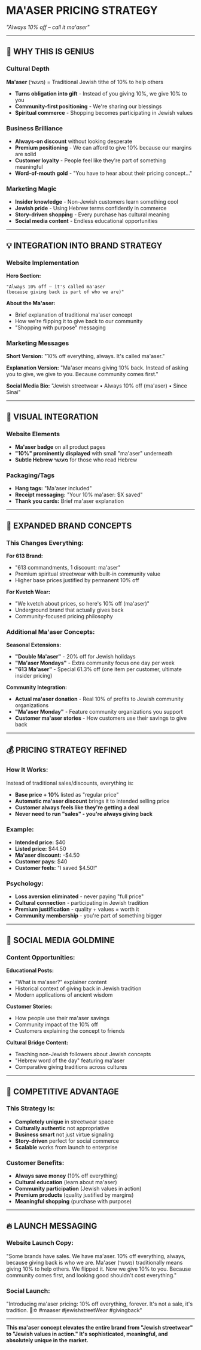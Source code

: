 # MA'ASER PRICING STRATEGY
*"Always 10% off – call it ma'aser"*

---

## 🎯 WHY THIS IS GENIUS

### **Cultural Depth**
**Ma'aser** (מעשר) = Traditional Jewish tithe of 10% to help others
- **Turns obligation into gift** - Instead of you giving 10%, we give 10% to you
- **Community-first positioning** - We're sharing our blessings
- **Spiritual commerce** - Shopping becomes participating in Jewish values

### **Business Brilliance**
- **Always-on discount** without looking desperate
- **Premium positioning** - We can afford to give 10% because our margins are solid
- **Customer loyalty** - People feel like they're part of something meaningful
- **Word-of-mouth gold** - "You have to hear about their pricing concept..."

### **Marketing Magic**
- **Insider knowledge** - Non-Jewish customers learn something cool
- **Jewish pride** - Using Hebrew terms confidently in commerce
- **Story-driven shopping** - Every purchase has cultural meaning
- **Social media content** - Endless educational opportunities

---

## 💡 INTEGRATION INTO BRAND STRATEGY

### **Website Implementation**

**Hero Section:**
```
"Always 10% off – it's called ma'aser
(because giving back is part of who we are)"
```

**About the Ma'aser:**
- Brief explanation of traditional ma'aser concept
- How we're flipping it to give back to our community
- "Shopping with purpose" messaging

### **Marketing Messages**

**Short Version:**
"10% off everything, always. It's called ma'aser."

**Explanation Version:**
"Ma'aser means giving 10% back. Instead of asking you to give, we give to you. Because community comes first."

**Social Media Bio:**
"Jewish streetwear • Always 10% off (ma'aser) • Since Sinai"

---

## 🎨 VISUAL INTEGRATION

### **Website Elements**
- **Ma'aser badge** on all product pages
- **"10%" prominently displayed** with small "ma'aser" underneath
- **Subtle Hebrew מעשר** for those who read Hebrew

### **Packaging/Tags**
- **Hang tags:** "Ma'aser included" 
- **Receipt messaging:** "Your 10% ma'aser: $X saved"
- **Thank you cards:** Brief ma'aser explanation

---

## 🚀 EXPANDED BRAND CONCEPTS

### **This Changes Everything:**

**For 613 Brand:**
- "613 commandments, 1 discount: ma'aser"
- Premium spiritual streetwear with built-in community value
- Higher base prices justified by permanent 10% off

**For Kvetch Wear:**
- "We kvetch about prices, so here's 10% off (ma'aser)"
- Underground brand that actually gives back
- Community-focused pricing philosophy

### **Additional Ma'aser Concepts:**

**Seasonal Extensions:**
- **"Double Ma'aser"** - 20% off for Jewish holidays
- **"Ma'aser Mondays"** - Extra community focus one day per week
- **"613 Ma'aser"** - Special 61.3% off (one item per customer, ultimate insider pricing)

**Community Integration:**
- **Actual ma'aser donation** - Real 10% of profits to Jewish community organizations
- **"Ma'aser Monday"** - Feature community organizations you support
- **Customer ma'aser stories** - How customers use their savings to give back

---

## 💰 PRICING STRATEGY REFINED

### **How It Works:**
Instead of traditional sales/discounts, everything is:
- **Base price + 10%** listed as "regular price"
- **Automatic ma'aser discount** brings it to intended selling price
- **Customer always feels like they're getting a deal**
- **Never need to run "sales" - you're always giving back**

### **Example:**
- **Intended price:** $40
- **Listed price:** $44.50
- **Ma'aser discount:** -$4.50
- **Customer pays:** $40
- **Customer feels:** "I saved $4.50!"

### **Psychology:**
- **Loss aversion eliminated** - never paying "full price"
- **Cultural connection** - participating in Jewish tradition
- **Premium justification** - quality + values = worth it
- **Community membership** - you're part of something bigger

---

## 📱 SOCIAL MEDIA GOLDMINE

### **Content Opportunities:**

**Educational Posts:**
- "What is ma'aser?" explainer content
- Historical context of giving back in Jewish tradition
- Modern applications of ancient wisdom

**Customer Stories:**
- How people use their ma'aser savings
- Community impact of the 10% off
- Customers explaining the concept to friends

**Cultural Bridge Content:**
- Teaching non-Jewish followers about Jewish concepts
- "Hebrew word of the day" featuring ma'aser
- Comparative giving traditions across cultures

---

## 🎯 COMPETITIVE ADVANTAGE

### **This Strategy Is:**
- **Completely unique** in streetwear space
- **Culturally authentic** not appropriative
- **Business smart** not just virtue signaling
- **Story-driven** perfect for social commerce
- **Scalable** works from launch to enterprise

### **Customer Benefits:**
- **Always save money** (10% off everything)
- **Cultural education** (learn about ma'aser)
- **Community participation** (Jewish values in action)
- **Premium products** (quality justified by margins)
- **Meaningful shopping** (purchase with purpose)

---

## 🔥 LAUNCH MESSAGING

### **Website Launch Copy:**
"Some brands have sales. We have ma'aser. 10% off everything, always, because giving back is who we are. Ma'aser (מעשר) traditionally means giving 10% to help others. We flipped it. Now we give 10% to you. Because community comes first, and looking good shouldn't cost everything."

### **Social Launch:**
"Introducing ma'aser pricing: 10% off everything, forever. It's not a sale, it's tradition. 🧵✡️ #maaser #jewishstreetWear #givingback"

---

**This ma'aser concept elevates the entire brand from "Jewish streetwear" to "Jewish values in action." It's sophisticated, meaningful, and absolutely unique in the market.**

